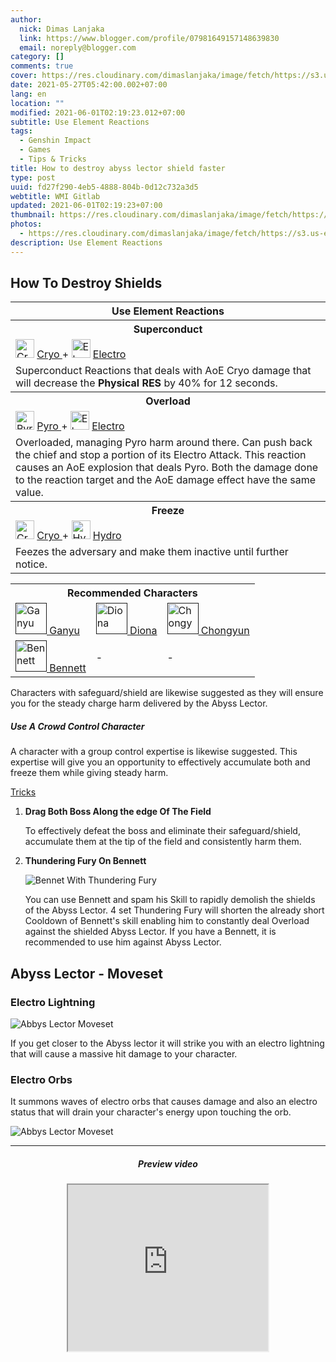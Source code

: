 ```yaml
---
author:
  nick: Dimas Lanjaka
  link: https://www.blogger.com/profile/07981649157148639830
  email: noreply@blogger.com
category: []
comments: true
cover: https://res.cloudinary.com/dimaslanjaka/image/fetch/https://s3.us-east-1.amazonaws.com/gamewith-en/article_tools%2Fgenshin-impact%2Fgacha%2Fcryo_icon.png
date: 2021-05-27T05:42:00.002+07:00
lang: en
location: ""
modified: 2021-06-01T02:19:23.012+07:00
subtitle: Use Element Reactions
tags:
  - Genshin Impact
  - Games
  - Tips & Tricks
title: How to destroy abyss lector shield faster
type: post
uuid: fd27f290-4eb5-4888-804b-0d12c732a3d5
webtitle: WMI Gitlab
updated: 2021-06-01T02:19:23+07:00
thumbnail: https://res.cloudinary.com/dimaslanjaka/image/fetch/https://s3.us-east-1.amazonaws.com/gamewith-en/article_tools%2Fgenshin-impact%2Fgacha%2Fcryo_icon.png
photos:
  - https://res.cloudinary.com/dimaslanjaka/image/fetch/https://s3.us-east-1.amazonaws.com/gamewith-en/article_tools%2Fgenshin-impact%2Fgacha%2Fcryo_icon.png
description: Use Element Reactions
---
```


<section id="bootstrap-wrapper" class="carticle">    <h2>How To Destroy Shields</h2>    <div id="elemental" class="mb-2">        <table>            <tbody>                <tr>                    <th colspan="3">Use Element Reactions</th>                </tr>                <tr>                    <th>Superconduct</th>                </tr>                <tr>                    <td>                        <img src="https://res.cloudinary.com/dimaslanjaka/image/fetch/https://s3.us-east-1.amazonaws.com/gamewith-en/article_tools%2Fgenshin-impact%2Fgacha%2Fcryo_icon.png" width="30px" height="30px" alt="Cryo">                        <a href=""> Cryo </a>                        +                         <img src="https://res.cloudinary.com/dimaslanjaka/image/fetch/https://s3.us-east-1.amazonaws.com/gamewith-en/article_tools%2Fgenshin-impact%2Fgacha%2Felectro_icon.png" width="30px" height="30px" alt="Electro">                        <a href=""> Electro </a>                    </td>                </tr>                <tr>                    <td>                        Superconduct Reactions that deals with AoE Cryo damage that will decrease the <b>Physical RES</b> by 40% for 12 seconds.                     </td>                </tr>                <tr>                    <th>Overload</th>                </tr>                <tr>                    <td>                        <img src="https://res.cloudinary.com/dimaslanjaka/image/fetch/https://s3.us-east-1.amazonaws.com/gamewith-en/article_tools%2Fgenshin-impact%2Fgacha%2Fpyro_icon.png" width="30px" height="30px" alt="Pyro">                        <a href=""> Pyro </a>                        +                         <img src="https://res.cloudinary.com/dimaslanjaka/image/fetch/https://s3.us-east-1.amazonaws.com/gamewith-en/article_tools%2Fgenshin-impact%2Fgacha%2Felectro_icon.png" width="30px" height="30px" alt="Electro">                        <a href=""> Electro </a>                    </td>                </tr>                <tr>                    <td>                        Overloaded, managing Pyro harm around there. Can push back the chief and stop a portion of its Electro Attack.                         <span alt="Overload" title="Overload">This reaction</span> causes an AoE explosion that deals Pyro. Both the damage done to the reaction target and the AoE damage effect have the same value.                     </td>                </tr>                <tr>                    <th>Freeze</th>                </tr>                <tr>                    <td>                        <img src="https://res.cloudinary.com/dimaslanjaka/image/fetch/https://s3.us-east-1.amazonaws.com/gamewith-en/article_tools%2Fgenshin-impact%2Fgacha%2Fcryo_icon.png" width="30px" height="30px" alt="Cryo">                        <a href=""> Cryo </a>                        +                         <img src="https://res.cloudinary.com/dimaslanjaka/image/fetch/https://s3.us-east-1.amazonaws.com/gamewith-en/article_tools%2Fgenshin-impact%2Fgacha%2Fhydro_icon.png" width="30px" height="30px" alt="Hydro">                        <a href=""> Hydro </a>                    </td>                </tr>                <tr>                    <td>Feezes the adversary and make them inactive until further notice.</td>                </tr>            </tbody>        </table>    </div>     <div id="char" class="mb-2">        <div>            <table>                <tbody>                    <tr>                        <th colspan="3">Recommended Characters</th>                    </tr>                    <tr>                        <td>                            <a href="">                                <img src="https://res.cloudinary.com/dimaslanjaka/image/fetch/https://gamewith-en.akamaized.net/article_tools/genshin-impact/gacha/chara_32.png" width="50px" height="50px" alt="Ganyu">                                Ganyu                             </a>                        </td>                        <td>                            <a href="">                                <img src="https://res.cloudinary.com/dimaslanjaka/image/fetch/https://gamewith-en.akamaized.net/article_tools/genshin-impact/gacha/chara_29.png" width="50px" height="50px" alt="Diona">                                Diona                             </a>                        </td>                        <td>                            <a href="">                                <img src="https://res.cloudinary.com/dimaslanjaka/image/fetch/https://gamewith-en.akamaized.net/article_tools/genshin-impact/gacha/chara_20.png" width="50px" height="50px" alt="Chongyun">                                Chongyun                             </a>                        </td>                    </tr>                    <tr>                        <td>                            <a href="">                                <img src="https://res.cloudinary.com/dimaslanjaka/image/fetch/https://gamewith-en.akamaized.net/article_tools/genshin-impact/gacha/chara_10.png" width="50px" height="50px" alt="Bennett">                                Bennett                             </a>                        </td>                        <td>-</td>                        <td>-</td>                    </tr>                </tbody>            </table>        </div>        <p>            Characters with safeguard/shield are likewise suggested as they will ensure you for the steady charge harm             delivered by the Abyss Lector.         </p>        <h5>Use A Crowd Control Character</h5>        <p>            A character with a group control expertise is likewise suggested. This expertise will give you an             opportunity to effectively accumulate both and freeze them while giving steady harm.         </p>    </div>     <div id="additional">        <a href="" class="text-center">Tricks</a>        <ol>            <li>                <b>Drag Both Boss Along the edge Of The Field</b>                <p>                    To effectively defeat the boss and eliminate their safeguard/shield, accumulate them at the tip of the field and consistently harm them.                 </p>            </li>             <li>                <b>Thundering Fury On Bennett</b>                <p>                    </p><div class="text-center"><img src="https://res.cloudinary.com/dimaslanjaka/image/fetch/https://gamewith-en.akamaized.net/img/45d09bbd6d9a368aa2aa6064f13034c4.jpg" alt="Bennet With Thundering Fury"></div>                    <p>You can use Bennett and spam his Skill to rapidly demolish the shields of the Abyss Lector. 4 set Thundering Fury will shorten the already short Cooldown of Bennett's skill enabling him to constantly deal Overload against the shielded Abyss Lector. If you have a Bennett, it is recommended to use him against Abyss Lector.</p>                <p></p>            </li>        </ol>    </div>     <div id="lector-moveset">        <h2 id="2">            Abyss Lector - Moveset         </h2>        <h3>            Electro Lightning         </h3>        <div>            <div class="text-center">                <img src="https://res.cloudinary.com/dimaslanjaka/image/fetch/https://gamewith-en.akamaized.net/img/1173cad3a22f835855fd8bc2802cf45d.jpg" alt="Abbys Lector Moveset">            </div>        </div>        <p>            If you get closer to the Abyss lector it will strike you with an electro             lightning that will cause a massive hit damage to your character.         </p>        <h3>            Electro Orbs         </h3>        <p>            It summons waves of electro orbs that causes damage and also an electro             status that will drain your character's energy upon touching the orb.         </p>        <div>            <div class="text-center">                <img src="https://res.cloudinary.com/dimaslanjaka/image/fetch/https://gamewith-en.akamaized.net/img/ab037911512d999a009aa58426a5234b.jpg" alt="Abbys Lector Moveset">            </div>        </div>    </div>     <hr>     <div id="preview" class="mt-4">        <div class="separator" style="clear: both; text-align: center">            <h5 class="text-center">Preview video</h5>            <iframe class="BLOG_video_class" allowfullscreen="" youtube-src-id="8IV6dAgapb4" width="320" height="266" src="https://www.youtube.com/embed/8IV6dAgapb4"></iframe>        </div>    </div></section> <link rel="stylesheet" href="https://raw.githack.com/dimaslanjaka/Web-Manajemen/master/css/bootstrap-4.5-wrapper.css">